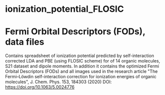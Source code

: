 # ionization_potential_FLOSIC
# Fermi Orbital Descriptors (FODs), data files 


Contains spreadsheet of ionization potential predicted by self-interaction corrected LDA and PBE (using FLOSIC scheme) for of 14 organic molecules,
S21 dataset and dipole moments. In addition it contains the optimized Fermi Orbital Descriptors (FODs) and all images used in the research article
"The Fermi–Löwdin self-interaction correction for ionization energies of organic molecules", J. Chem. Phys. 153, 184303 (2020)
DOI: 
https://doi.org/10.1063/5.0024776
